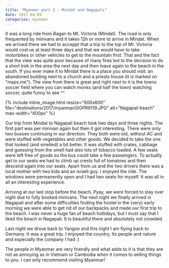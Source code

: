 ```yaml
---
title: "Myanmar part 3 - Mindat and Nagapali"
date: 2017-04-09
categories: myanmar
---
```

It was a long ride from Bagan to Mt. Victoria (Mindat). The road is only frequented by minivans and it takes 12h or more to arrive in Mindat. When we arrived there we had to acceppt that a trip to the top of Mt. Victoria would cost us at least three days and that we would have to take motorbikes or other vehicles to get to the mountain first. That and the fact that the view was quite poor because of many fires led to the decision to do a short trek in the area the next day and then leave again to the beach in the south. If you ever make it to Mindat there is a place you should visit: an abandoned building next to a church and a priests house (it is marked on "maps.me"). The view from there is great and right next to it is the towns soccer field where you can watch monks (and half the town) watching soccer, quite funny to see ^^

{% include inline_image.html resize="600x600" file="destinations/2017/myanmar/GOPR9119.JPG" alt="Nagapali beach" max-width="400px" %}

Our trip from Mindat to Nagapali beach took two days and three nights. The first part was per minivan again but then it got interesting. There were only two busses continuing in our direction. They both were old, without AC and were stuffed with vegetables and other goods. We decided to take the one that looked (and smelled) a bit better. It was stuffed with crates, cabbage and guessing from the smell had also lots of tobacco loaded. A few seats were left free of goods so the bus could take a few passengers. To actually get to our seats we had to climb up crests full of tomatoes and then descend again into our seats. Apart from us and the two drivers there was a local mother with two kids and an israeli guy. I enjoyed the ride. The windows were permanently open and I had two seats for myself. It was all in all an interesting experience.

Arriving at our last stop before the beach, Pyay, we were forced to stay over night due to fully booked minivans. The next night we finally arrived in Nagapali and after some difficulties finding the hostel in the (very) early morning we were able to get rid of our backpacks and made our first trip to the beach. I was never a huge fan of beach hollidays, but I must say that I liked the beach in Nagapali. It is beautiful there and absolutely not crowded.

Last night we drove back to Yangon and this night I am flying back to Germany. It was a great trip. I enjoyed the country, Its people and nature and especially the company I had :)

The people in Myanmar are very friendly and what adds to it is that they are not as annoying as in Vietnam or Cambodia when it comes to selling things to you. I can only recommend visiting Myanmar!
